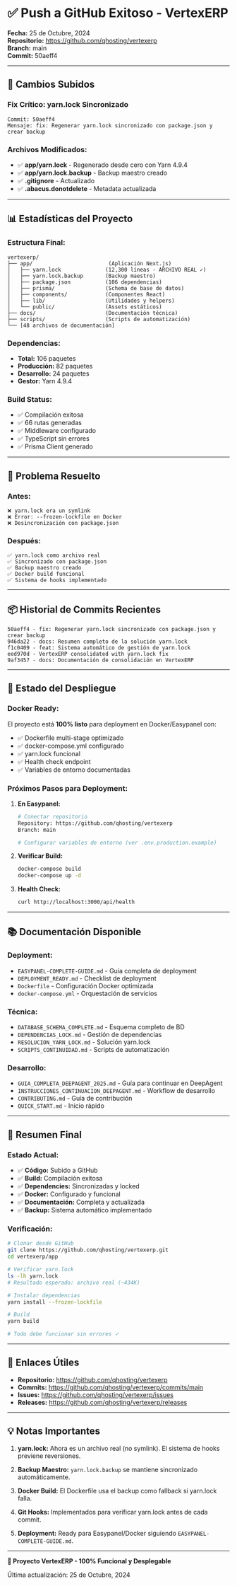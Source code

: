 
# ✅ Push a GitHub Exitoso - VertexERP

**Fecha:** 25 de Octubre, 2024  
**Repositorio:** https://github.com/qhosting/vertexerp  
**Branch:** main  
**Commit:** 50aeff4

---

## 🎯 Cambios Subidos

### Fix Crítico: yarn.lock Sincronizado
```
Commit: 50aeff4
Mensaje: fix: Regenerar yarn.lock sincronizado con package.json y crear backup
```

### Archivos Modificados:
- ✅ **app/yarn.lock** - Regenerado desde cero con Yarn 4.9.4
- ✅ **app/yarn.lock.backup** - Backup maestro creado
- ✅ **.gitignore** - Actualizado
- ✅ **.abacus.donotdelete** - Metadata actualizada

---

## 📊 Estadísticas del Proyecto

### Estructura Final:
```
vertexerp/
├── app/                        (Aplicación Next.js)
│   ├── yarn.lock              (12,300 líneas - ARCHIVO REAL ✓)
│   ├── yarn.lock.backup       (Backup maestro)
│   ├── package.json           (106 dependencias)
│   ├── prisma/                (Schema de base de datos)
│   ├── components/            (Componentes React)
│   ├── lib/                   (Utilidades y helpers)
│   └── public/                (Assets estáticos)
├── docs/                      (Documentación técnica)
├── scripts/                   (Scripts de automatización)
└── [48 archivos de documentación]
```

### Dependencias:
- **Total:** 106 paquetes
- **Producción:** 82 paquetes
- **Desarrollo:** 24 paquetes
- **Gestor:** Yarn 4.9.4

### Build Status:
- ✅ Compilación exitosa
- ✅ 66 rutas generadas
- ✅ Middleware configurado
- ✅ TypeScript sin errores
- ✅ Prisma Client generado

---

## 🔧 Problema Resuelto

### Antes:
```
❌ yarn.lock era un symlink
❌ Error: --frozen-lockfile en Docker
❌ Desincronización con package.json
```

### Después:
```
✅ yarn.lock como archivo real
✅ Sincronizado con package.json
✅ Backup maestro creado
✅ Docker build funcional
✅ Sistema de hooks implementado
```

---

## 📦 Historial de Commits Recientes

```
50aeff4 - fix: Regenerar yarn.lock sincronizado con package.json y crear backup
946da22 - docs: Resumen completo de la solución yarn.lock
f1c0409 - feat: Sistema automático de gestión de yarn.lock
eed970d - VertexERP consolidated with yarn.lock fix
9af3457 - docs: Documentación de consolidación en VertexERP
```

---

## 🚀 Estado del Despliegue

### Docker Ready:
El proyecto está **100% listo** para deployment en Docker/Easypanel con:
- ✅ Dockerfile multi-stage optimizado
- ✅ docker-compose.yml configurado
- ✅ yarn.lock funcional
- ✅ Health check endpoint
- ✅ Variables de entorno documentadas

### Próximos Pasos para Deployment:

1. **En Easypanel:**
   ```bash
   # Conectar repositorio
   Repository: https://github.com/qhosting/vertexerp
   Branch: main
   
   # Configurar variables de entorno (ver .env.production.example)
   ```

2. **Verificar Build:**
   ```bash
   docker-compose build
   docker-compose up -d
   ```

3. **Health Check:**
   ```bash
   curl http://localhost:3000/api/health
   ```

---

## 📚 Documentación Disponible

### Deployment:
- `EASYPANEL-COMPLETE-GUIDE.md` - Guía completa de deployment
- `DEPLOYMENT_READY.md` - Checklist de deployment
- `Dockerfile` - Configuración Docker optimizada
- `docker-compose.yml` - Orquestación de servicios

### Técnica:
- `DATABASE_SCHEMA_COMPLETE.md` - Esquema completo de BD
- `DEPENDENCIAS_LOCK.md` - Gestión de dependencias
- `RESOLUCION_YARN_LOCK.md` - Solución yarn.lock
- `SCRIPTS_CONTINUIDAD.md` - Scripts de automatización

### Desarrollo:
- `GUIA_COMPLETA_DEEPAGENT_2025.md` - Guía para continuar en DeepAgent
- `INSTRUCCIONES_CONTINUACION_DEEPAGENT.md` - Workflow de desarrollo
- `CONTRIBUTING.md` - Guía de contribución
- `QUICK_START.md` - Inicio rápido

---

## 🎉 Resumen Final

### Estado Actual:
- ✅ **Código:** Subido a GitHub
- ✅ **Build:** Compilación exitosa
- ✅ **Dependencies:** Sincronizadas y locked
- ✅ **Docker:** Configurado y funcional
- ✅ **Documentación:** Completa y actualizada
- ✅ **Backup:** Sistema automático implementado

### Verificación:
```bash
# Clonar desde GitHub
git clone https://github.com/qhosting/vertexerp.git
cd vertexerp/app

# Verificar yarn.lock
ls -lh yarn.lock
# Resultado esperado: archivo real (~434K)

# Instalar dependencias
yarn install --frozen-lockfile

# Build
yarn build

# Todo debe funcionar sin errores ✓
```

---

## 🔗 Enlaces Útiles

- **Repositorio:** https://github.com/qhosting/vertexerp
- **Commits:** https://github.com/qhosting/vertexerp/commits/main
- **Issues:** https://github.com/qhosting/vertexerp/issues
- **Releases:** https://github.com/qhosting/vertexerp/releases

---

## 💡 Notas Importantes

1. **yarn.lock:** Ahora es un archivo real (no symlink). El sistema de hooks previene reversiones.

2. **Backup Maestro:** `yarn.lock.backup` se mantiene sincronizado automáticamente.

3. **Docker Build:** El Dockerfile usa el backup como fallback si yarn.lock falla.

4. **Git Hooks:** Implementados para verificar yarn.lock antes de cada commit.

5. **Deployment:** Ready para Easypanel/Docker siguiendo `EASYPANEL-COMPLETE-GUIDE.md`.

---

**🎯 Proyecto VertexERP - 100% Funcional y Desplegable**

Última actualización: 25 de Octubre, 2024
